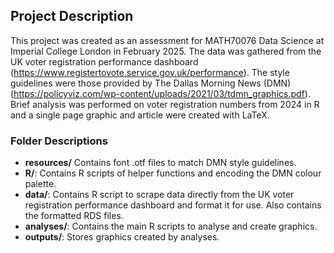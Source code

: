 ## Project Description
This project was created as an assessment for MATH70076 Data Science at Imperial College London in February 2025. The data was gathered from the UK voter registration performance dashboard (https://www.registertovote.service.gov.uk/performance). The style guidelines were those provided by The Dallas Morning News (DMN) (https://policyviz.com/wp-content/uploads/2021/03/tdmn_graphics.pdf). Brief analysis was performed on voter registration numbers from 2024 in R and a single page graphic and article were created with LaTeX.

### Folder Descriptions
- **resources/** Contains font .otf files to match DMN style guidelines.
- **R/**: Contains R scripts of helper functions and encoding the DMN colour palette.
- **data/**: Contains R script to scrape data directly from the UK voter registration performance dashboard and format it for use. Also contains the formatted RDS files.
- **analyses/**: Contains the main R scripts to analyse and create graphics.
- **outputs/**: Stores graphics created by analyses.
